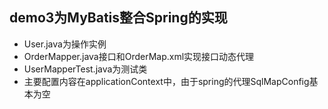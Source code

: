 ## demo3为MyBatis整合Spring的实现
+ User.java为操作实例
+ OrderMapper.java接口和OrderMap.xml实现接口动态代理
+ UserMapperTest.java为测试类
+ 主要配置内容在applicationContext中，由于spring的代理SqlMapConfig基本为空